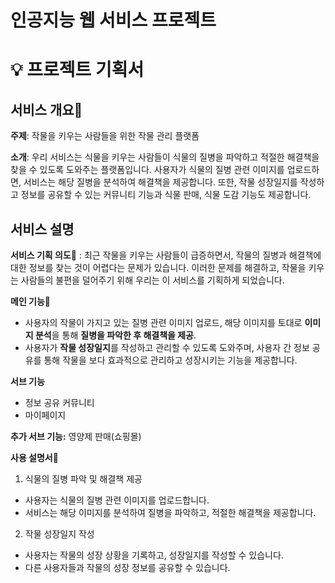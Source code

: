 # 인공지능 웹 서비스 프로젝트

# 💡 프로젝트 기획서

## 서비스 개요📝

**주제**: 작물을 키우는 사람들을 위한 작물 관리 플랫폼

**소개**: 우리 서비스는 식물을 키우는 사람들이 식물의 질병을 파악하고 적절한 해결책을 찾을 수 있도록 도와주는 플랫폼입니다. 사용자가 식물의 질병 관련 이미지를 업로드하면, 서비스는 해당 질병을 분석하여 해결책을 제공합니다. 또한, 작물 성장일지를 작성하고 정보를 공유할 수 있는 커뮤니티 기능과 식물 판매, 식물 도감 기능도 제공합니다.

## 서비스 설명

**서비스 기획 의도🎯**
: 최근 작물을 키우는 사람들이 급증하면서, 작물의 질병과 해결책에 대한 정보를 찾는 것이 어렵다는 문제가 있습니다. 이러한 문제를 해결하고, 작물을 키우는 사람들의 불편을 덜어주기 위해 우리는 이 서비스를 기획하게 되었습니다.

**메인 기능🚀**

- 사용자의 작물이 가지고 있는 질병 관련 이미지 업로드, 해당 이미지를 토대로 **이미지 분석**을 통해 **질병을 파악한 후 해결책을 제공**.
- 사용자가 **작물 성장일지**를 작성하고 관리할 수 있도록 도와주며, 사용자 간 정보 공유를 통해 작물을 보다 효과적으로 관리하고 성장시키는 기능을 제공합니다.

**서브 기능**

- 정보 공유 커뮤니티
- 마이페이지

**추가 서브 기능:**
영양제 판매(쇼핑몰)

**사용 설명서**📖

1. 식물의 질병 파악 및 해결책 제공
- 사용자는 식물의 질병 관련 이미지를 업로드합니다.
- 서비스는 해당 이미지를 분석하여 질병을 파악하고, 적절한 해결책을 제공합니다.
2. 작물 성장일지 작성
- 사용자는 작물의 성장 상황을 기록하고, 성장일지를 작성할 수 있습니다.
- 다른 사용자들과 작물의 성장 정보를 공유할 수 있습니다.
